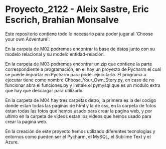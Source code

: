 # Proyecto_2122 - Aleix Sastre, Eric Escrich, Brahian Monsalve

Este repositorio contiene todo lo necesario para poder jugar al 'Choose your own Adventure':

En la carpeta de M02 podremos encontrar la base de datos junto con su modelo relacional y su modelo entidad-relación.

En la carpeta de M03 podremos encontrar un zip que contiene la parte correspondiente a programación, en el hay un proyecto de Pycharm el cual se puede importar en Pycharm
para poder ejecutarlo. El programa a ejecutar tiene como nombre Choose_Your_Own_Story.py, en caso de no funcionar abra el funciones.py y instale el pymysql que es un modulo
extra que hay que descargar para utilizarlo.

En la carpeta de M04 hay tres carpetas detro, la primera es la del codigo donde estan todas las paginas de html y la de css, en la carpeta de fotos estan todas las fotos que hemos usado para crear la pagina web, y por ultimo en la carpeta de videos estan los videos que hemos usado para crear la pagina web.

En la creación de este proyecto hemos utilizado diferentes tecnologías y entornos como pueden ser el Pycharm, el MySQL, el Sublime Text y el Azure.
